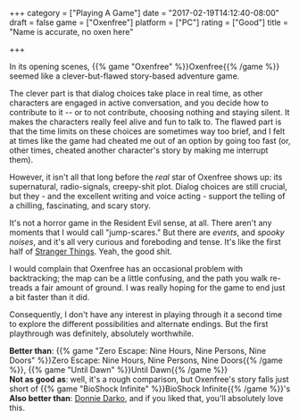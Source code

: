 +++
category = ["Playing A Game"]
date = "2017-02-19T14:12:40-08:00"
draft = false
game = ["Oxenfree"]
platform = ["PC"]
rating = ["Good"]
title = "Name is accurate, no oxen here"

+++

In its opening scenes, {{% game "Oxenfree" %}}Oxenfree{{% /game %}} seemed like a clever-but-flawed story-based adventure game.

The clever part is that dialog choices take place in real time, as other characters are engaged in active conversation, and you decide how to contribute to it -- or to not contribute, choosing nothing and staying silent.  It makes the characters really feel alive and fun to talk to.  The flawed part is that the time limits on these choices are sometimes way too brief, and I felt at times like the game had cheated me out of an option by going too fast (or, other times, cheated another character's story by making me interrupt them).

However, it isn't all that long before the <i>real</i> star of Oxenfree shows up: its supernatural, radio-signals, creepy-shit plot.  Dialog choices are still crucial, but they - and the excellent writing and voice acting - support the telling of a chilling, fascinating, and scary story.

It's not a horror game in the Resident Evil sense, at all.  There aren't any moments that I would call "jump-scares."  But there are <i>events</i>, and <i>spooky noises</i>, and it's all very curious and foreboding and tense.  It's like the first half of <a href="http://www.imdb.com/title/tt4574334/">Stranger Things</a>.  Yeah, the good shit.

I would complain that Oxenfree has an occasional problem with backtracking; the map can be a little confusing, and the path you walk re-treads a fair amount of ground.  I was really hoping for the game to end just a bit faster than it did.

Consequently, I don't have any interest in playing through it a second time to explore the different possibilities and alternate endings.  But the first playthrough was definitely, absolutely worthwhile.

<b>Better than</b>: {{% game "Zero Escape: Nine Hours, Nine Persons, Nine Doors" %}}Zero Escape: Nine Hours, Nine Persons, Nine Doors{{% /game %}}, {{% game "Until Dawn" %}}Until Dawn{{% /game %}}  
<b>Not as good as</b>: well, it's a rough comparison, but Oxenfree's story falls just short of {{% game "BioShock Infinite" %}}BioShock Infinite{{% /game %}}'s  
<b>Also better than</b>: <a href="http://www.imdb.com/title/tt0246578/">Donnie Darko</a>, and if you liked that, you'll absolutely love this.
